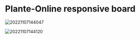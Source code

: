 # Plante-Online responsive board

![20221107144047](https://user-images.githubusercontent.com/75996200/200325055-e5c8b6b9-0dc1-4102-9c12-06e1390c3ac7.png)


![20221107144120](https://user-images.githubusercontent.com/75996200/200325073-842ceaea-0e70-4406-9e9b-b1e9cf55e7c1.png)

